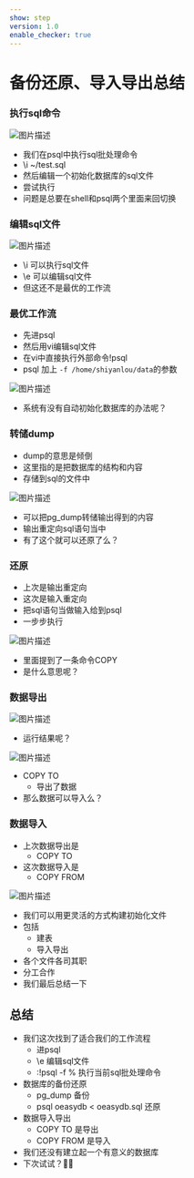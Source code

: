 ```yaml
---
show: step
version: 1.0
enable_checker: true
---
```


# 备份还原、导入导出总结

### 执行sql命令

![图片描述](https://doc.shiyanlou.com/courses/uid1190679-20220417-1650201563773)

- 我们在psql中执行sql批处理命令
- \i ~/test.sql
- 然后编辑一个初始化数据库的sql文件
- 尝试执行
- 问题是总要在shell和psql两个里面来回切换

### 编辑sql文件

![图片描述](https://doc.shiyanlou.com/courses/uid1190679-20220721-1658390155550)

- \i 可以执行sql文件
- \e 可以编辑sql文件
- 但这还不是最优的工作流

### 最优工作流

- 先进psql
- 然后用vi编辑sql文件
- 在vi中直接执行外部命令!psql
- psql 加上 `-f /home/shiyanlou/data`的参数

![图片描述](https://doc.shiyanlou.com/courses/uid1190679-20220721-1658392161496)

- 系统有没有自动初始化数据库的办法呢？

### 转储dump

- dump的意思是倾倒
- 这里指的是把数据库的结构和内容
- 存储到sql的文件中

![图片描述](https://doc.shiyanlou.com/courses/uid1190679-20220722-1658460302663)

- 可以把pg_dump转储输出得到的内容
- 输出重定向sql语句当中
- 有了这个就可以还原了么？

### 还原

- 上次是输出重定向
- 这次是输入重定向
- 把sql语句当做输入给到psql
- 一步步执行

![图片描述](https://doc.shiyanlou.com/courses/uid1190679-20220721-1658409236126)

- 里面提到了一条命令COPY
- 是什么意思呢？

### 数据导出

![图片描述](https://doc.shiyanlou.com/courses/uid1190679-20220723-1658535972533)

- 运行结果呢？

![图片描述](https://doc.shiyanlou.com/courses/uid1190679-20220723-1658535985906)

- COPY TO
  - 导出了数据
- 那么数据可以导入么？

### 数据导入

- 上次数据导出是
  - COPY TO
- 这次数据导入是
  - COPY FROM

![图片描述](https://doc.shiyanlou.com/courses/uid1190679-20220723-1658539229034)

- 我们可以用更灵活的方式构建初始化文件
- 包括
  - 建表
  - 导入导出
- 各个文件各司其职
- 分工合作
- 我们最后总结一下

## 总结

- 我们这次找到了适合我们的工作流程
  - 进psql
  - \e 编辑sql文件
  - :!psql -f % 执行当前sql批处理命令
- 数据库的备份还原
  - pg_dump 备份
  - psql oeasydb < oeasydb.sql 还原
- 数据导入导出
  - COPY TO 是导出
  - COPY FROM 是导入
- 我们还没有建立起一个有意义的数据库
- 下次试试？👋🏻

